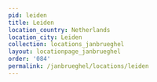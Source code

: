 ```yaml
---
pid: leiden
title: Leiden
location_country: Netherlands
location_city: Leiden
collection: locations_janbrueghel
layout: locationpage_janbrueghel
order: '084'
permalink: /janbrueghel/locations/leiden
---
```

